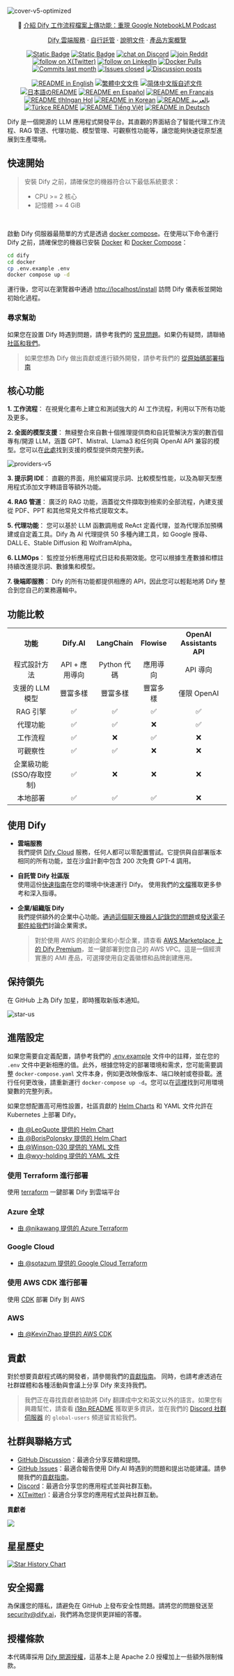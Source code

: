 ![cover-v5-optimized](./images/GitHub_README_if.png)

<p align="center">
  📌 <a href="https://dify.ai/blog/introducing-dify-workflow-file-upload-a-demo-on-ai-podcast">介紹 Dify 工作流程檔案上傳功能：重現 Google NotebookLM Podcast</a>
</p>

<p align="center">
  <a href="https://cloud.dify.ai">Dify 雲端服務</a> ·
  <a href="https://docs.dify.ai/getting-started/install-self-hosted">自行託管</a> ·
  <a href="https://docs.dify.ai">說明文件</a> ·
  <a href="https://dify.ai/pricing">產品方案概覽</a>
</p>

<p align="center">
    <a href="https://dify.ai" target="_blank">
        <img alt="Static Badge" src="https://img.shields.io/badge/Product-F04438"></a>
    <a href="https://dify.ai/pricing" target="_blank">
        <img alt="Static Badge" src="https://img.shields.io/badge/free-pricing?logo=free&color=%20%23155EEF&label=pricing&labelColor=%20%23528bff"></a>
    <a href="https://discord.gg/FngNHpbcY7" target="_blank">
        <img src="https://img.shields.io/discord/1082486657678311454?logo=discord&labelColor=%20%235462eb&logoColor=%20%23f5f5f5&color=%20%235462eb"
            alt="chat on Discord"></a>
    <a href="https://reddit.com/r/difyai" target="_blank">  
        <img src="https://img.shields.io/reddit/subreddit-subscribers/difyai?style=plastic&logo=reddit&label=r%2Fdifyai&labelColor=white"
            alt="join Reddit"></a>
    <a href="https://twitter.com/intent/follow?screen_name=dify_ai" target="_blank">
        <img src="https://img.shields.io/twitter/follow/dify_ai?logo=X&color=%20%23f5f5f5"
            alt="follow on X(Twitter)"></a>
    <a href="https://www.linkedin.com/company/langgenius/" target="_blank">
        <img src="https://custom-icon-badges.demolab.com/badge/LinkedIn-0A66C2?logo=linkedin-white&logoColor=fff"
            alt="follow on LinkedIn"></a>
    <a href="https://hub.docker.com/u/langgenius" target="_blank">
        <img alt="Docker Pulls" src="https://img.shields.io/docker/pulls/langgenius/dify-web?labelColor=%20%23FDB062&color=%20%23f79009"></a>
    <a href="https://github.com/langgenius/dify/graphs/commit-activity" target="_blank">
        <img alt="Commits last month" src="https://img.shields.io/github/commit-activity/m/langgenius/dify?labelColor=%20%2332b583&color=%20%2312b76a"></a>
    <a href="https://github.com/langgenius/dify/" target="_blank">
        <img alt="Issues closed" src="https://img.shields.io/github/issues-search?query=repo%3Alanggenius%2Fdify%20is%3Aclosed&label=issues%20closed&labelColor=%20%237d89b0&color=%20%235d6b98"></a>
    <a href="https://github.com/langgenius/dify/discussions/" target="_blank">
        <img alt="Discussion posts" src="https://img.shields.io/github/discussions/langgenius/dify?labelColor=%20%239b8afb&color=%20%237a5af8"></a>
</p>

<p align="center">
  <a href="./README.md"><img alt="README in English" src="https://img.shields.io/badge/English-d9d9d9"></a>
  <a href="./README_TW.md"><img alt="繁體中文文件" src="https://img.shields.io/badge/繁體中文-d9d9d9"></a>
  <a href="./README_CN.md"><img alt="简体中文版自述文件" src="https://img.shields.io/badge/简体中文-d9d9d9"></a>
  <a href="./README_JA.md"><img alt="日本語のREADME" src="https://img.shields.io/badge/日本語-d9d9d9"></a>
  <a href="./README_ES.md"><img alt="README en Español" src="https://img.shields.io/badge/Español-d9d9d9"></a>
  <a href="./README_FR.md"><img alt="README en Français" src="https://img.shields.io/badge/Français-d9d9d9"></a>
  <a href="./README_KL.md"><img alt="README tlhIngan Hol" src="https://img.shields.io/badge/Klingon-d9d9d9"></a>
  <a href="./README_KR.md"><img alt="README in Korean" src="https://img.shields.io/badge/한국어-d9d9d9"></a>
  <a href="./README_AR.md"><img alt="README بالعربية" src="https://img.shields.io/badge/العربية-d9d9d9"></a>
  <a href="./README_TR.md"><img alt="Türkçe README" src="https://img.shields.io/badge/Türkçe-d9d9d9"></a>
  <a href="./README_VI.md"><img alt="README Tiếng Việt" src="https://img.shields.io/badge/Ti%E1%BA%BFng%20Vi%E1%BB%87t-d9d9d9"></a>
  <a href="./README_DE.md"><img alt="README in Deutsch" src="https://img.shields.io/badge/German-d9d9d9"></a>
</p>

Dify 是一個開源的 LLM 應用程式開發平台。其直觀的界面結合了智能代理工作流程、RAG 管道、代理功能、模型管理、可觀察性功能等，讓您能夠快速從原型進展到生產環境。

## 快速開始

> 安裝 Dify 之前，請確保您的機器符合以下最低系統要求：
>
> - CPU >= 2 核心
> - 記憶體 >= 4 GiB

</br>

啟動 Dify 伺服器最簡單的方式是透過 [docker compose](docker/docker-compose.yaml)。在使用以下命令運行 Dify 之前，請確保您的機器已安裝 [Docker](https://docs.docker.com/get-docker/) 和 [Docker Compose](https://docs.docker.com/compose/install/)：

```bash
cd dify
cd docker
cp .env.example .env
docker compose up -d
```

運行後，您可以在瀏覽器中通過 [http://localhost/install](http://localhost/install) 訪問 Dify 儀表板並開始初始化過程。

### 尋求幫助

如果您在設置 Dify 時遇到問題，請參考我們的 [常見問題](https://docs.dify.ai/getting-started/install-self-hosted/faqs)。如果仍有疑問，請聯絡 [社區和我們](#community--contact)。

> 如果您想為 Dify 做出貢獻或進行額外開發，請參考我們的 [從原始碼部署指南](https://docs.dify.ai/getting-started/install-self-hosted/local-source-code)

## 核心功能

**1. 工作流程**：
在視覺化畫布上建立和測試強大的 AI 工作流程，利用以下所有功能及更多。

**2. 全面的模型支援**：
無縫整合來自數十個推理提供商和自託管解決方案的數百個專有/開源 LLM，涵蓋 GPT、Mistral、Llama3 和任何與 OpenAI API 兼容的模型。您可以在[此處](https://docs.dify.ai/getting-started/readme/model-providers)找到支援的模型提供商完整列表。

![providers-v5](https://github.com/langgenius/dify/assets/13230914/5a17bdbe-097a-4100-8363-40255b70f6e3)

**3. 提示詞 IDE**：
直觀的界面，用於編寫提示詞、比較模型性能，以及為聊天型應用程式添加文字轉語音等額外功能。

**4. RAG 管道**：
廣泛的 RAG 功能，涵蓋從文件擷取到檢索的全部流程，內建支援從 PDF、PPT 和其他常見文件格式提取文本。

**5. 代理功能**：
您可以基於 LLM 函數調用或 ReAct 定義代理，並為代理添加預構建或自定義工具。Dify 為 AI 代理提供 50 多種內建工具，如 Google 搜尋、DALL·E、Stable Diffusion 和 WolframAlpha。

**6. LLMOps**：
監控並分析應用程式日誌和長期效能。您可以根據生產數據和標註持續改進提示詞、數據集和模型。

**7. 後端即服務**：
Dify 的所有功能都提供相應的 API，因此您可以輕鬆地將 Dify 整合到您自己的業務邏輯中。

## 功能比較

<table style="width: 100%;">
  <tr>
    <th align="center">功能</th>
    <th align="center">Dify.AI</th>
    <th align="center">LangChain</th>
    <th align="center">Flowise</th>
    <th align="center">OpenAI Assistants API</th>
  </tr>
  <tr>
    <td align="center">程式設計方法</td>
    <td align="center">API + 應用導向</td>
    <td align="center">Python 代碼</td>
    <td align="center">應用導向</td>
    <td align="center">API 導向</td>
  </tr>
  <tr>
    <td align="center">支援的 LLM 模型</td>
    <td align="center">豐富多樣</td>
    <td align="center">豐富多樣</td>
    <td align="center">豐富多樣</td>
    <td align="center">僅限 OpenAI</td>
  </tr>
  <tr>
    <td align="center">RAG 引擎</td>
    <td align="center">✅</td>
    <td align="center">✅</td>
    <td align="center">✅</td>
    <td align="center">✅</td>
  </tr>
  <tr>
    <td align="center">代理功能</td>
    <td align="center">✅</td>
    <td align="center">✅</td>
    <td align="center">❌</td>
    <td align="center">✅</td>
  </tr>
  <tr>
    <td align="center">工作流程</td>
    <td align="center">✅</td>
    <td align="center">❌</td>
    <td align="center">✅</td>
    <td align="center">❌</td>
  </tr>
  <tr>
    <td align="center">可觀察性</td>
    <td align="center">✅</td>
    <td align="center">✅</td>
    <td align="center">❌</td>
    <td align="center">❌</td>
  </tr>
  <tr>
    <td align="center">企業級功能 (SSO/存取控制)</td>
    <td align="center">✅</td>
    <td align="center">❌</td>
    <td align="center">❌</td>
    <td align="center">❌</td>
  </tr>
  <tr>
    <td align="center">本地部署</td>
    <td align="center">✅</td>
    <td align="center">✅</td>
    <td align="center">✅</td>
    <td align="center">❌</td>
  </tr>
</table>

## 使用 Dify

- **雲端服務 </br>**
  我們提供 [Dify Cloud](https://dify.ai) 服務，任何人都可以零配置嘗試。它提供與自部署版本相同的所有功能，並在沙盒計劃中包含 200 次免費 GPT-4 調用。

- **自託管 Dify 社區版</br>**
  使用這份[快速指南](#快速開始)在您的環境中快速運行 Dify。
  使用我們的[文檔](https://docs.dify.ai)獲取更多參考和深入指導。

- **企業/組織版 Dify</br>**
  我們提供額外的企業中心功能。[通過這個聊天機器人記錄您的問題](https://udify.app/chat/22L1zSxg6yW1cWQg)或[發送電子郵件給我們](mailto:business@dify.ai?subject=[GitHub]Business%20License%20Inquiry)討論企業需求。</br>
  > 對於使用 AWS 的初創企業和小型企業，請查看 [AWS Marketplace 上的 Dify Premium](https://aws.amazon.com/marketplace/pp/prodview-t22mebxzwjhu6)，並一鍵部署到您自己的 AWS VPC。這是一個經濟實惠的 AMI 產品，可選擇使用自定義徽標和品牌創建應用。

## 保持領先

在 GitHub 上為 Dify 加星，即時獲取新版本通知。

![star-us](https://github.com/langgenius/dify/assets/13230914/b823edc1-6388-4e25-ad45-2f6b187adbb4)

## 進階設定

如果您需要自定義配置，請參考我們的 [.env.example](docker/.env.example) 文件中的註釋，並在您的 `.env` 文件中更新相應的值。此外，根據您特定的部署環境和需求，您可能需要調整 `docker-compose.yaml` 文件本身，例如更改映像版本、端口映射或卷掛載。進行任何更改後，請重新運行 `docker-compose up -d`。您可以在[這裡](https://docs.dify.ai/getting-started/install-self-hosted/environments)找到可用環境變數的完整列表。

如果您想配置高可用性設置，社區貢獻的 [Helm Charts](https://helm.sh/) 和 YAML 文件允許在 Kubernetes 上部署 Dify。

- [由 @LeoQuote 提供的 Helm Chart](https://github.com/douban/charts/tree/master/charts/dify)
- [由 @BorisPolonsky 提供的 Helm Chart](https://github.com/BorisPolonsky/dify-helm)
- [由 @Winson-030 提供的 YAML 文件](https://github.com/Winson-030/dify-kubernetes)
- [由 @wyy-holding 提供的 YAML 文件](https://github.com/wyy-holding/dify-k8s)

### 使用 Terraform 進行部署

使用 [terraform](https://www.terraform.io/) 一鍵部署 Dify 到雲端平台

### Azure 全球

- [由 @nikawang 提供的 Azure Terraform](https://github.com/nikawang/dify-azure-terraform)

### Google Cloud

- [由 @sotazum 提供的 Google Cloud Terraform](https://github.com/DeNA/dify-google-cloud-terraform)

### 使用 AWS CDK 進行部署

使用 [CDK](https://aws.amazon.com/cdk/) 部署 Dify 到 AWS

### AWS

- [由 @KevinZhao 提供的 AWS CDK](https://github.com/aws-samples/solution-for-deploying-dify-on-aws)

## 貢獻

對於想要貢獻程式碼的開發者，請參閱我們的[貢獻指南](https://github.com/langgenius/dify/blob/main/CONTRIBUTING.md)。
同時，也請考慮透過在社群媒體和各種活動與會議上分享 Dify 來支持我們。

> 我們正在尋找貢獻者協助將 Dify 翻譯成中文和英文以外的語言。如果您有興趣幫忙，請查看 [i18n README](https://github.com/langgenius/dify/blob/main/web/i18n/README.md) 獲取更多資訊，並在我們的 [Discord 社群伺服器](https://discord.gg/8Tpq4AcN9c) 的 `global-users` 頻道留言給我們。

## 社群與聯絡方式

- [GitHub Discussion](https://github.com/langgenius/dify/discussions)：最適合分享反饋和提問。
- [GitHub Issues](https://github.com/langgenius/dify/issues)：最適合報告使用 Dify.AI 時遇到的問題和提出功能建議。請參閱我們的[貢獻指南](https://github.com/langgenius/dify/blob/main/CONTRIBUTING.md)。
- [Discord](https://discord.gg/FngNHpbcY7)：最適合分享您的應用程式並與社群互動。
- [X(Twitter)](https://twitter.com/dify_ai)：最適合分享您的應用程式並與社群互動。

**貢獻者**

<a href="https://github.com/langgenius/dify/graphs/contributors">
  <img src="https://contrib.rocks/image?repo=langgenius/dify" />
</a>

## 星星歷史

[![Star History Chart](https://api.star-history.com/svg?repos=langgenius/dify&type=Date)](https://star-history.com/#langgenius/dify&Date)

## 安全揭露

為保護您的隱私，請避免在 GitHub 上發布安全性問題。請將您的問題發送至 security@dify.ai，我們將為您提供更詳細的答覆。

## 授權條款

本代碼庫採用 [Dify 開源授權](LICENSE)，這基本上是 Apache 2.0 授權加上一些額外限制條款。
